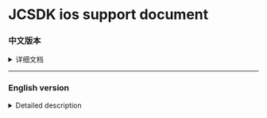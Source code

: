 [版本记录]: https://developer.apple.com/documentation/apptrackingtransparency?language=objc  
 


# JCSDK ios support document

### 中文版本

<details>
<summary>详细文档</summary>
 
- SDK简介：  
 JCSDK是MS公司提供的一套广告类型的SDK，内部集成了各大广告商的广告SDK和相关数据统计SDK，便于平台之间对应用内广告的联合运营和数据分析。  
   1. 支持广告类型：  
   开屏广告、banner广告、激励视频广告、插屏广告、native广告  
   2. 版本记录：  
   请参阅 [版本记录]  
 
- SDK接入配置


</details>
 
 ----
 
 ### English version
 
 <details>
<summary>Detailed description</summary>


</details>

